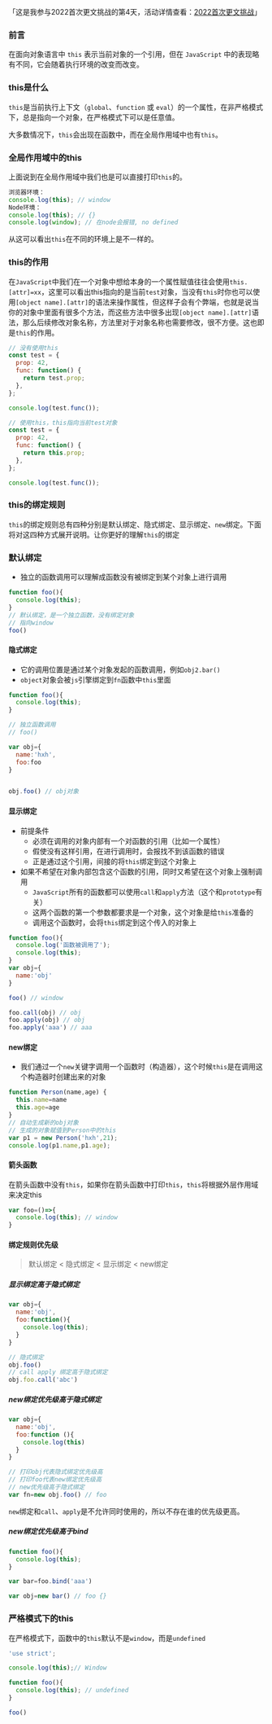 「这是我参与2022首次更文挑战的第4天，活动详情查看：[2022首次更文挑战](https://juejin.cn/post/7052884569032392740)」

### 前言

在面向对象语言中 `this` 表示当前对象的一个引用，但在 `JavaScript` 中的表现略有不同，它会随着执行环境的改变而改变。

### this是什么

`this`是当前执行上下文（`global`、`function` 或 `eval`）的一个属性，在非严格模式下，总是指向一个对象，在严格模式下可以是任意值。

大多数情况下，`this`会出现在函数中，而在全局作用域中也有`this`。

### 全局作用域中的this

上面说到在全局作用域中我们也是可以直接打印`this`的。

```javascript
浏览器环境：
console.log(this); // window
Node环境：
console.log(this); // {}
console.log(window); // 在node会报错, no defined
```

从这可以看出`this`在不同的环境上是不一样的。

### this的作用

在`JavaScript`中我们在一个对象中想给本身的一个属性赋值往往会使用`this.[attr]=xx`，这里可以看出this指向的是当前`test`对象，当没有`this`时你也可以使用`[object name].[attr]`的语法来操作属性，但这样子会有个弊端，也就是说当你的对象中里面有很多个方法，而这些方法中很多出现`[object name].[attr]`语法，那么后续修改对象名称，方法里对于对象名称也需要修改，很不方便。这也即是`this`的作用。

```javascript
// 没有使用this
const test = {
  prop: 42,
  func: function() {
    return test.prop;
  },
};

console.log(test.func());
```

```javascript
// 使用this，this指向当前test对象
const test = {
  prop: 42,
  func: function() {
    return this.prop;
  },
};

console.log(test.func());
```

### this的绑定规则

`this`的绑定规则总有四种分别是默认绑定、隐式绑定、显示绑定、`new`绑定。下面将对这四种方式展开说明。让你更好的理解`this`的绑定

### 默认绑定

- 独立的函数调用可以理解成函数没有被绑定到某个对象上进行调用

```javascript
function foo(){
  console.log(this);
}
// 默认绑定，是一个独立函数，没有绑定对象
// 指向window
foo()
```

#### 隐式绑定

- 它的调用位置是通过某个对象发起的函数调用，例如`obj2.bar()`
- `object`对象会被`js`引擎绑定到`fn`函数中`this`里面

```javascript
function foo(){
  console.log(this);
}

// 独立函数调用
// foo()

var obj={
  name:'hxh',
  foo:foo
}


obj.foo() // obj对象
```

#### 显示绑定

- 前提条件
  - 必须在调用的对象内部有一个对函数的引用（比如一个属性）
  - 假使没有这样引用，在进行调用时，会报找不到该函数的错误
  - 正是通过这个引用，间接的将`this`绑定到这个对象上
- 如果不希望在对象内部包含这个函数的引用，同时又希望在这个对象上强制调用
  - `JavaScript`所有的函数都可以使用`call`和`apply`方法（这个和`prototype`有关）
  - 这两个函数的第一个参数都要求是一个对象，这个对象是给`this`准备的
  - 调用这个函数时，会将`this`绑定到这个传入的对象上

```javascript
function foo(){
  console.log('函数被调用了');
  console.log(this);
}
var obj={
  name:'obj'
}

foo() // window

foo.call(obj) // obj
foo.apply(obj) // obj
foo.apply('aaa') // aaa
```

#### new绑定

- 我们通过一个`new`关键字调用一个函数时（构造器），这个时候`this`是在调用这个构造器时创建出来的对象

```javascript
function Person(name,age) {
  this.name=name
  this.age=age
}
// 自动生成新的obj对象
// 生成的对象赋值到Person中的this
var p1 = new Person('hxh',21);
console.log(p1.name,p1.age);
```

#### 箭头函数

在箭头函数中没有`this`，如果你在箭头函数中打印`this`，`this`将根据外层作用域来决定this

```javascript
var foo=()=>{
  console.log(this); // window
}
```

#### 绑定规则优先级

> 默认绑定 < 隐式绑定 < 显示绑定 < new绑定

##### 显示绑定高于隐式绑定

```javascript
var obj={
  name:'obj',
  foo:function(){
    console.log(this);
  }
}

// 隐式绑定
obj.foo()
// call apply 绑定高于隐式绑定
obj.foo.call('abc')
```

##### new绑定优先级高于隐式绑定

```javascript
var obj={
  name:'obj',
  foo:function (){
    console.log(this)
  }
}

// 打印obj代表隐式绑定优先级高
// 打印foo代表new绑定优先级高
// new优先级高于隐式绑定
var fn=new obj.foo() // foo
```

`new`绑定和`call`、`apply`是不允许同时使用的，所以不存在谁的优先级更高。

##### new绑定优先级高于bind

```javascript
function foo(){
  console.log(this);
}

var bar=foo.bind('aaa')

var obj=new bar() // foo {}
```

### 严格模式下的this

在严格模式下，函数中的`this`默认不是`window`，而是`undefined`

```javascript
'use strict';

console.log(this);// Window

function foo(){
  console.log(this); // undefined
}

foo()
```


